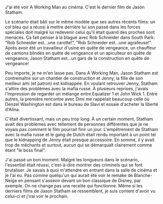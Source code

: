 J'ai été voir A Working Man au cinéma. C'est le dernier film de Jason Statham.

Le scénario était bâti sur le même modèle que ses autres récents films: un col bleu qui a réussi à mettre derrière lui son passé dans les forces spéciales doit malgré lui redevenir celui qu'il était quand des proches sont menacés. Ça fait penser à la blague avec Rob Schneider dans South Park: "Rob Schneider est...une carotte!", "Rob Schneider est...une agrafeuse!". Après avoir été un travailleur d'usine en quête de vengeance, un chauffeur de camions blindés en quête de vengeance et un apiculteur en quête de vengeance, Jason Statham est...un gars de la construction en quête de vengeance!

Peu importe, je ne m'en lasse pas. Dans A Working Man, Jason Statham est contremaître sur un chantier de construction et Jenny, la fille de son meilleur ami (et patron) est kidnappée. En voulant retrouver Jenny, Statham s'attire des problèmes avec la mafia russe. À plusieurs reprises, j'avais l'impression de regarder un mélange entre Equalizer 1 et John Wick 1. Entre autres, la première rencontre avec Dimi me rappelait beaucoup celle où Denzel Washington est dans le bureau de Slavi et essaie d'acheter la liberté d'Alina.

C'était divertissant, mais un peu trop long. À un certain moment, Statham avait des problèmes avec tellement de personnes différentes que je ne voyais pas comment le film pourrait finir un jour. L'empêtrement de Statham avec la mafia russe et le gang de Dutch était rendu important à un point tel que le kidnapping de Jenny était presque accessoire. En somme, il y avait trop de méchants et surtout, aucun qui se démarquait clairement comme étant "le boss final".

J'ai passé un bon moment. Malgré les longueurs dans le scénario, l'essentiel était réussi, c'est-à-dire montrer des criminels qui se font brutaliser. Je savais à quoi m'attendre en entrant dans la salle de cinéma et je l'ai eu. Pas comme quelqu'un qui aurait été voir le remake de Blanche-Neige en pensant s'asseoir devant un bon classique de Disney, par exemple. On ne change pas une recette qui fonctionne. Même si les derniers films de Jason Statham se ressemblent, je suis content d'avoir vu celui-ci et j'irai voir le prochain.
